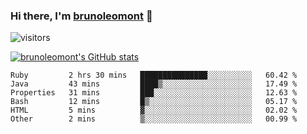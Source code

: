 ### Hi there, I'm [brunoleomont](https://www.linkedin.com/in/brunoleomont/) 👋

![visitors](https://visitor-badge.glitch.me/badge?page_id=page.id)

[![brunoleomont's GitHub stats](https://github-readme-stats.vercel.app/api?username=brunoleomont)](https://github.com/brunoleomont/github-readme-stats)

<!--START_SECTION:waka-->

```text
Ruby         2 hrs 30 mins   ███████████████░░░░░░░░░░   60.42 %
Java         43 mins         ████▒░░░░░░░░░░░░░░░░░░░░   17.49 %
Properties   31 mins         ███░░░░░░░░░░░░░░░░░░░░░░   12.63 %
Bash         12 mins         █▒░░░░░░░░░░░░░░░░░░░░░░░   05.17 %
HTML         5 mins          ▓░░░░░░░░░░░░░░░░░░░░░░░░   02.02 %
Other        2 mins          ▒░░░░░░░░░░░░░░░░░░░░░░░░   00.99 %
```

<!--END_SECTION:waka-->

<!--
**brunoleomont/brunoleomont** is a ✨ _special_ ✨ repository because its `README.md` (this file) appears on your GitHub profile.

Here are some ideas to get you started:

- 🔭 I’m currently working on ...
- 🌱 I’m currently learning ...
- 👯 I’m looking to collaborate on ...
- 🤔 I’m looking for help with ...
- 💬 Ask me about ...
- 📫 How to reach me: ...
- 😄 Pronouns: ...
- ⚡ Fun fact: ...
-->
